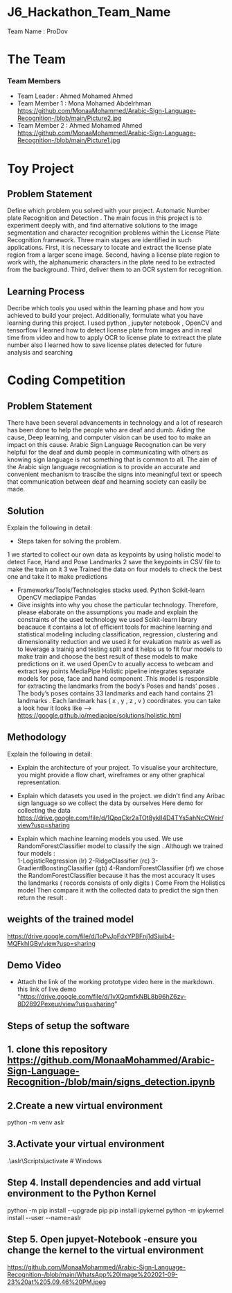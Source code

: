 # J6_Hackathon_Team_Name
Team Name : ProDov

# The Team
### Team Members
* Team Leader :   Ahmed Mohamed Ahmed 
* Team Member 1 : Mona Mohamed Abdelrhman https://github.com/MonaaMohammed/Arabic-Sign-Language-Recognition-/blob/main/Picture2.jpg
* Team Member 2 : Ahmed Mohamed Ahmed https://github.com/MonaaMohammed/Arabic-Sign-Language-Recognition-/blob/main/Picture1.jpg


# Toy Project
## Problem Statement
Define which problem you solved with your project.
Automatic Number plate Recognition and Detection .
The main focus in this project is to experiment deeply with, and find
alternative solutions to the image segmentation and character recognition problems
within the License Plate Recognition framework. Three main stages are identified in
such applications. 
First, it is necessary to locate and extract the license plate region from a larger
scene image. Second, having a license plate region to work with, the alphanumeric
characters in the plate need to be extracted from the background. Third, deliver
them to an OCR system for recognition.

## Learning Process
Decribe which tools you used within the learning phase and how you achieved to build your project. Additionally, formulate what you have learning during this project.
I used python , jupyter notebook , OpenCV  and tensorflow 
I learned how to detect license plate from images and in real time from video and how to apply OCR to license  plate to extreact the plate number also I learned how to save license plates detected for future analysis and searching


 
# Coding Competition
## Problem Statement 
There have been several advancements in technology and a lot of research has been done to help the people who are deaf and dumb. Aiding the cause, Deep learning, and computer vision can be used too to make an impact on this cause.
Arabic Sign Language Recognation can be very helpful for the deaf and dumb people in communicating with others as knowing sign language is not something that is common to all.
The aim of the Arabic sign language recogniation is to provide an accurate and convenient mechanism to trascibe the signs into meaningful text or speech that communication between deaf and hearning society can easily be made.  
## Solution
Explain the following in detail:
* Steps taken for solving the problem.

1 we started to collect our own data as keypoints by using holistic model to detect Face, Hand and Pose Landmarks
2 save the keypoints in CSV file to make the train on it 
3 we Trained the data on four models to check the best one and take it to make predictions
* Frameworks/Tools/Technologies stacks used.
 Python 
 Scikit-learn 
 OpenCV
 mediapipe 
 Pandas 
* Give insights into why you chose the particular technology. Therefore, please elaborate on the assumptions you made and explain the constraints of the used technology
we used Scikit-learn library beacauce it contains  a lot of efficient  tools for machine learning and statistical modeling including classification, regression, clustering and dimensionality reduction and we used it for evaluation matrix as well as to leverage a trainig and testing split and it helps us to fit four models to make train and choose the best result of these models to make predictions on it. 
we used OpenCv to acually  access to webcam and extract  key points 
MediaPipe Holistic pipeline integrates separate models for pose, face and hand component .This model is responsible for extracting the landmarks from the body’s Poses and hands’ poses .
The body’s poses contains 33 landmarks and each hand contains 21 landmarks .
Each landmark has ( x , y , z , v ) coordinates. 
you can take a look how it looks like -->  https://google.github.io/mediapipe/solutions/holistic.html
## Methodology 
Explain the following in detail:
  * Explain the architecture of your project. To visualise your architecture, you might provide a flow chart, wireframes or any other graphical representation. 

  * Explain which datasets you used in the project. 
   we didn't find any Aribac sign language so we collect the data by ourselves 
   Here demo for collecting the data  https://drive.google.com/file/d/1QpqCkr2aTOt8ykII4D4TYs5ahNcCWeir/view?usp=sharing
  * Explain which machine learning models you used.
   We use RandomForestClassifier model to classify the sign .
  Although we trained four models :  
	1-LogisticRegression  (lr)
	2-RidgeClassifier (rc)
 	3-GradientBoostingClassifier (gb) 
	4-RandomForestClassifier  (rf)
 we chose the RandomForestClassifier because it has the most accuracy 
 It uses the landmarks ( records consists of only digits ) Come From the Holistics model
 Then compare it with the collected data to predict the sign then return the result .  
## weights of the trained model
https://drive.google.com/file/d/1oPvJpFdxYPBFnj1dSjuib4-MQFkhIGBy/view?usp=sharing

## Demo Video
* Attach the link of the working prototype video here in the markdown.
this link of live demo
"https://drive.google.com/file/d/1vXQqmfkNBL8b96hZ6zv-8D2892Pexeur/view?usp=sharing"
## Steps of setup the software 
## 1. clone this repository https://github.com/MonaaMohammed/Arabic-Sign-Language-Recognition-/blob/main/signs_detection.ipynb
## 2.Create a new virtual environment 
python -m venv aslr
## 3.Activate your virtual environment
.\aslr\Scripts\activate # Windows
## Step 4. Install dependencies and add virtual environment to the Python Kernel
python -m pip install --upgrade pip
pip install ipykernel
python -m ipykernel install --user --name=aslr 
## Step 5. Open jupyet-Notebook  -ensure you change the kernel to the virtual environment 
https://github.com/MonaaMohammed/Arabic-Sign-Language-Recognition-/blob/main/WhatsApp%20Image%202021-09-23%20at%205.09.46%20PM.jpeg

